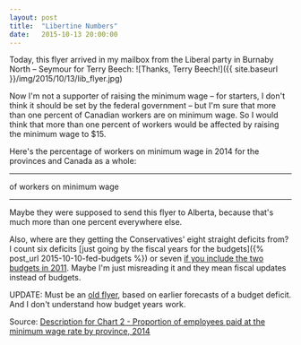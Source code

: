 ```yaml
---
layout: post
title:  "Libertine Numbers"
date:   2015-10-13 20:00:00
---
```


Today, this flyer arrived in my mailbox from the Liberal party in Burnaby North – Seymour for Terry Beech:
![Thanks, Terry Beech!]({{ site.baseurl }}/img/2015/10/13/lib_flyer.jpg)

Now I'm not a supporter of raising the minimum wage – for starters, I don't think it should be set by the federal government – but I'm sure that more than one percent of Canadian workers are on minimum wage. So I would think that more than one percent of workers would be affected by raising the minimum wage to $15.

Here's the percentage of workers on minimum wage in 2014 for the provinces and Canada as a whole:

* * *

<div id="minWageChart"></div>
<div id="minTip">
	<p id="tipTop"><span id="tipProv"></span></p>
	<p class="tipInfo"><span id="tipPercent"></span> of workers on minimum wage</p>
</div>

* * *

Maybe they were supposed to send this flyer to Alberta, because that's much more than one percent everywhere else.

Also, where are they getting the Conservatives' eight straight deficits from? I count six deficits [just going by the fiscal years for the budgets]({% post_url 2015-10-10-fed-budgets %}) or seven [if you include the two budgets in 2011](http://www.budget.gc.ca/pdfarch/index-eng.html). Maybe I'm just misreading it and they mean fiscal updates instead of budgets.

UPDATE: Must be an [old flyer](http://politics.theglobeandmail.com/2015/09/07/ask-the-globe-how-many-deficits-has-the-conservative-government-run/), based on earlier forecasts of a budget deficit. And I don't understand how budget years work.

Source: [Description for Chart 2 - Proportion of employees paid at the minimum wage rate by province, 2014](http://www.statcan.gc.ca/pub/11-630-x/2015006/c-g/desc2-eng.htm)

<style>{% include 2015/10/minWage.css %}</style>
<script src="http://d3js.org/d3.v3.min.js"></script>
<script>{% include 2015/10/minWage.js %}</script>